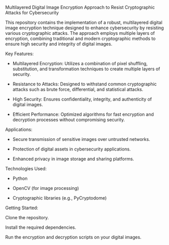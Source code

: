 Multilayered Digital Image Encryption Approach to Resist Cryptographic Attacks for Cybersecurity

  This repository contains the implementation of a robust, multilayered digital image encryption technique designed to enhance cybersecurity by resisting various cryptographic attacks. The approach employs multiple layers of encryption, combining traditional and modern cryptographic methods to ensure high security and integrity of digital images.

Key Features:

*  Multilayered Encryption: Utilizes a combination of pixel shuffling, substitution, and transformation techniques to create multiple layers of security.

*  Resistance to Attacks: Designed to withstand common cryptographic attacks such as brute force, differential, and statistical attacks.

*  High Security: Ensures confidentiality, integrity, and authenticity of digital images.

*  Efficient Performance: Optimized algorithms for fast encryption and decryption processes without compromising security.

Applications:

*  Secure transmission of sensitive images over untrusted networks.

*  Protection of digital assets in cybersecurity applications.

*  Enhanced privacy in image storage and sharing platforms.

Technologies Used:

*  Python

*  OpenCV (for image processing)

*  Cryptographic libraries (e.g., PyCryptodome)

Getting Started:

Clone the repository.

Install the required dependencies.

Run the encryption and decryption scripts on your digital images.
